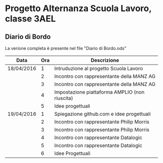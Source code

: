 # Progetto Alternanza Scuola Lavoro, classe 3AEL

## Diario di Bordo
   La verione completa è presente nel file "Diario di Bordo.ods"

Data       |Ora| Descrizione
---------- | - | -----------------------------------------------
18/04/2016 | 1 | Intruduzione al progetto Scuola Lavoro
           | 2 | Incontro con rappresentante della MANZ AG
           | 3 | Incontro con rappresentante della MANZ AG
           | 4 | Impostazione piattaforma AMPLIO (non riuscita)
           | 5 | Idee progettuali
19/04/2016 | 1 | Spiegazione github.com e idee progettuali
           | 2 | Incontro con rappresentante Philip Morris
           | 3 | Incontro con rappresentante Philip Morris
           | 4 | Incontro con rappresentante Datalogic
           | 5 | Incontro con rappresentante Datalogic
           | 6 | Idee Progettuali
